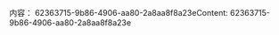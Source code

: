 <span data-ttu-id="71b25-101">内容： 62363715-9b86-4906-aa80-2a8aa8f8a23e</span><span class="sxs-lookup"><span data-stu-id="71b25-101">Content: 62363715-9b86-4906-aa80-2a8aa8f8a23e</span></span>